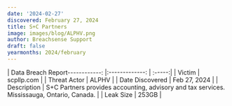 ```yaml
---
date: '2024-02-27'
discovered: February 27, 2024
title: S+C Partners
image: images/blog/ALPHV.png
author: Breachsense Support
draft: false
yearmonths: 2024/february
---
```


| Data Breach Report------------:     |:-------------:    | :-----:|
| Victim      | scpllp.com      | 
| Threat Actor      | ALPHV      | 
| Date Discovered      | Feb 27, 2024      | 
| Description      | S+C Partners provides accounting, advisory and tax services. Mississauga, Ontario, Canada.      | 
| Leak Size      | 253GB      | 

